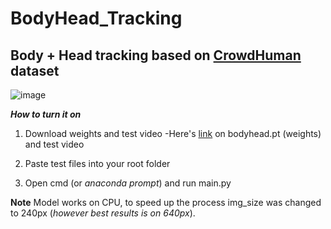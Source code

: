 # BodyHead_Tracking
## Body + Head tracking based on [CrowdHuman](https://www.crowdhuman.org) dataset


![image](https://user-images.githubusercontent.com/78854637/153731760-183ec2b3-c252-42a8-93a5-3e62f2477ef2.png)

***How to turn it on***

1. Download weights and test video 
-Here's [link](https://drive.google.com/drive/u/0/folders/1IqZA6OJZs1tsCPKPZwsoUk3KpA0gO511) on bodyhead.pt (weights) and test video

2. Paste test files into your root folder
3. Open cmd (or *anaconda prompt*) and run main.py


**Note**
Model works on CPU, to speed up the process img_size was changed to 240px (*however best results is on 640px*).
